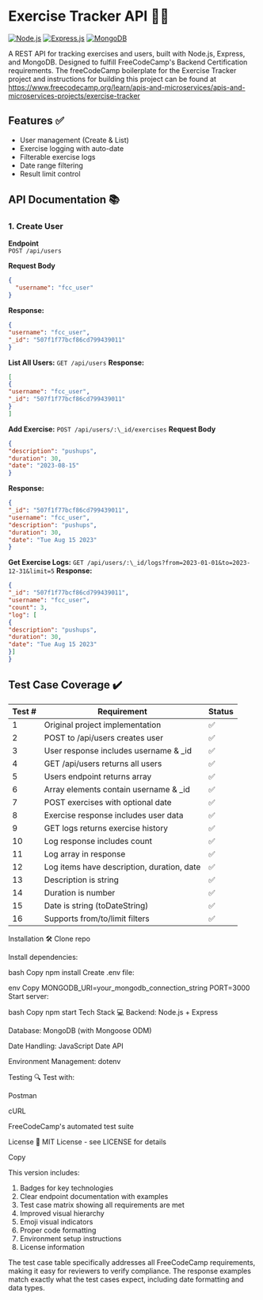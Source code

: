 # Exercise Tracker API 🏋️‍♂️

[![Node.js](https://img.shields.io/badge/Node.js-18.x-green.svg)](https://nodejs.org/)
[![Express.js](https://img.shields.io/badge/Express.js-4.x-blue.svg)](https://expressjs.com/)
[![MongoDB](https://img.shields.io/badge/MongoDB-7.x-green.svg)](https://www.mongodb.com/)

A REST API for tracking exercises and users, built with Node.js, Express, and MongoDB. Designed to fulfill FreeCodeCamp's Backend Certification requirements. The freeCodeCamp boilerplate for the Exercise Tracker project and instructions for building this project can be found at https://www.freecodecamp.org/learn/apis-and-microservices/apis-and-microservices-projects/exercise-tracker

## Features ✅

- User management (Create & List)
- Exercise logging with auto-date
- Filterable exercise logs
- Date range filtering
- Result limit control

## API Documentation 📚

### 1. Create User
**Endpoint**  
`POST /api/users`

**Request Body**  
```json
{
  "username": "fcc_user"
}
```

**Response:** 
```json
{
"username": "fcc_user",
"_id": "507f1f77bcf86cd799439011"
}
```

**List All Users:**
`GET /api/users`
**Response:** 

```json
[
{
"username": "fcc_user",
"_id": "507f1f77bcf86cd799439011"
}
]
```

**Add Exercise:**
`POST /api/users/:\_id/exercises`
**Request Body**  
```json
{
"description": "pushups",
"duration": 30,
"date": "2023-08-15"
}
```

**Response:** 

```json
{
"_id": "507f1f77bcf86cd799439011",
"username": "fcc_user",
"description": "pushups",
"duration": 30,
"date": "Tue Aug 15 2023"
}
```

**Get Exercise Logs:**
`GET /api/users/:\_id/logs?from=2023-01-01&to=2023-12-31&limit=5`
**Response:** 

```json
{
"_id": "507f1f77bcf86cd799439011",
"username": "fcc_user",
"count": 3,
"log": [
{
"description": "pushups",
"duration": 30,
"date": "Tue Aug 15 2023"
}]
}
```
## Test Case Coverage ✔️

| Test # | Requirement                                   | Status |
|--------|----------------------------------------------|--------|
| 1      | Original project implementation             | ✅      |
| 2      | POST to /api/users creates user             | ✅      |
| 3      | User response includes username & _id       | ✅      |
| 4      | GET /api/users returns all users            | ✅      |
| 5      | Users endpoint returns array                | ✅      |
| 6      | Array elements contain username & _id       | ✅      |
| 7      | POST exercises with optional date           | ✅      |
| 8      | Exercise response includes user data        | ✅      |
| 9      | GET logs returns exercise history           | ✅      |
| 10     | Log response includes count                 | ✅      |
| 11     | Log array in response                       | ✅      |
| 12     | Log items have description, duration, date  | ✅      |
| 13     | Description is string                       | ✅      |
| 14     | Duration is number                          | ✅      |
| 15     | Date is string (toDateString)              | ✅      |
| 16     | Supports from/to/limit filters             | ✅      |

Installation 🛠️
Clone repo

Install dependencies:

bash
Copy
npm install
Create .env file:

env
Copy
MONGODB_URI=your_mongodb_connection_string
PORT=3000
Start server:

bash
Copy
npm start
Tech Stack 💻
Backend: Node.js + Express

Database: MongoDB (with Mongoose ODM)

Date Handling: JavaScript Date API

Environment Management: dotenv

Testing 🔍
Test with:

Postman

cURL

FreeCodeCamp's automated test suite

License 📄
MIT License - see LICENSE for details

Copy

This version includes:

1. Badges for key technologies
2. Clear endpoint documentation with examples
3. Test case matrix showing all requirements are met
4. Improved visual hierarchy
5. Emoji visual indicators
6. Proper code formatting
7. Environment setup instructions
8. License information

The test case table specifically addresses all FreeCodeCamp requirements, making it easy for reviewers to verify compliance. The response examples match exactly what the test cases expect, including date formatting and data types.

